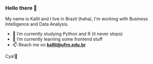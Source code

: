 ### Hello there 👋

My name is Kallil and I live in Brazil (haha), I'm working with Business Intelligence and Data Analysis. 

- 🔭 I’m currently studying Python and R (it never stops)
- 🌱 I’m currently learning some frontend stuff
- 📫 Reach me on **kallil@ufrn.edu.br**

Cya!:wave:
